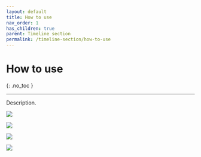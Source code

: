```yaml
---
layout: default
title: How to use
nav_order: 1
has_children: true
parent: Timeline section
permalink: /timeline-section/how-to-use
---
```


# How to use
{: .no_toc }

---

Description.

![](/orderlord-help-kds/assets/images/kds/section_timeline_1.png)

![](/orderlord-help-kds/assets/images/kds/section_timeline_2.png)

![](/orderlord-help-kds/assets/images/kds/section_timeline_3.png)

![](/orderlord-help-kds/assets/images/kds/section_timeline_4.png)
